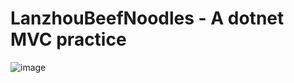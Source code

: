 # LanzhouBeefNoodles - A dotnet MVC practice

![image](https://user-images.githubusercontent.com/44761289/167247109-ad995960-6bc1-493e-aa2d-28d657133d07.png)
